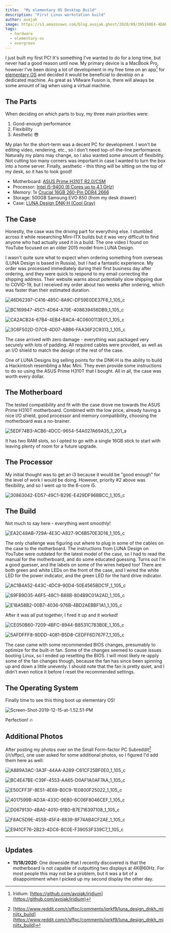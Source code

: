 ```yaml
---
title:  "My elementary OS Desktop Build"
description: "First Linux workstation build"
author: avojak
image: https://s3.amazonaws.com/blog.avojak.ghost/2020/09/395198E4-4DAE-4F88-9378-70806C1615EF_1_105_c.jpeg
tags:
  - hardware
  - elementary-os
  - evergreen
---
```


I just built my first PC! It's something I've wanted to do for a long time, but never had a good reason until now. My primary device is a MacBook Pro, however I've been doing a lot of development in my free time on an app[^1] for [elementary OS](https://elementary.io) and decided it would be beneficial to develop on a dedicated machine. As great as VMware Fusion is, there will always be some amount of lag when using a virtual machine.

## The Parts

When deciding on which parts to buy, my three main priorities were:

1. Good-enough performance
2. Flexibility
3. Aesthetic 😎

My plan for the short-term was a decent PC for development. I won't be editing video, rendering, etc., so I don't need top-of-the-line performance. Naturally my plans may change, so I also wanted some amount of flexibility. Not cutting too many corners was important in case I wanted to turn the box into a home server. Finally, aesthetic - this thing will be sitting on the top of my desk, so it has to look good!

- Motherboard: [ASUS Prime H310T R2.0/CSM](https://www.newegg.com/p/N82E16813119185?item=9SIAN0MBAR1408)
- Processor: [Intel i5-9400 (6 Cores up to 4.1 GHz)](https://www.amazon.com/gp/product/B07MGZ9FJZ)
- Memory: 1x [Crucial 16GB 260-Pin DDR4 2666](https://www.newegg.com/crucial-16gb-260-pin-ddr4-so-dimm/p/1X5-001S-002N6?Item=9SIAKRHB566338)
- Storage: 500GB Samsung EVO 850 (from my desk drawer)
- Case: [LUNA Design DNK-H (Cool Gray)](https://luna-design.org/en_dnk-h)

## The Case

Honestly, the case was the driving part for everything else. I stumbled across it while researching Mini-ITX builds but it was very difficult to find anyone who had actually used it in a build. The one video I found on YouTube focused on an older 2015 model from LUNA Design.

I wasn't quite sure what to expect when ordering something from overseas (LUNA Design is based in Russia), but I had a fantastic experience. My order was processed immediately during their first business day after ordering, and they were quick to respond to my email correcting the shipping address. Their website warns about potentially slow shipping due to COVID-19, but I received my order about two weeks after ordering, which was faster than their estimated duration.

![46D62397-C416-485C-8A9C-DF59E0DE37F8_1_105_c](https://s3.amazonaws.com/blog.avojak.ghost/2020/09/46D62397-C416-485C-8A9C-DF59E0DE37F8_1_105_c.jpeg)

![BC169947-45C1-4D64-A79E-408639456DB9_1_105_c](https://s3.amazonaws.com/blog.avojak.ghost/2020/09/BC169947-45C1-4D64-A79E-408639456DB9_1_105_c.jpeg)

![CA2ACB24-67B4-4EB4-BACA-4C0600113E01_1_105_c](https://s3.amazonaws.com/blog.avojak.ghost/2020/09/CA2ACB24-67B4-4EB4-BACA-4C0600113E01_1_105_c.jpeg)

![3C6F502D-D7C8-4D07-ABB6-FAA36F2C9313_1_105_c](https://s3.amazonaws.com/blog.avojak.ghost/2020/09/3C6F502D-D7C8-4D07-ABB6-FAA36F2C9313_1_105_c.jpeg)

The case arrived with zero damage - everything was packaged very securely with lots of padding. All required cables were provided, as well as an I/O shield to match the design of the rest of the case.

One of LUNA Designs big selling points for the DNK-H is the ability to build a Hackintosh resembling a Mac Mini. They even provide some instructions to do so using the ASUS Prime H310T that I bought. All in all, the case was worth every dollar.

## The Motherboard

The tested compatibility and fit with the case drove me towards the ASUS Prime H310T motherboard. Combined with the low price, already having a nice I/O shield, good processor and memory compatibility, choosing the motherboard was a no-brainer. 

![5EDF74B3-ACB6-4DCC-9654-54A027A69A35_1_201_a](https://s3.amazonaws.com/blog.avojak.ghost/2020/09/5EDF74B3-ACB6-4DCC-9654-54A027A69A35_1_201_a.jpeg)

It has two RAM slots, so I opted to go with a single 16GB stick to start with leaving plenty of room for a future upgrade.

## The Processor

My initial thought was to get an i3 because it would be "good enough" for the level of work I would be doing. However, priority #2 above was flexibility, and so I went up to the 6-core i5.

![30863042-ED57-49C1-B29E-E429DF96BBCC_1_105_c](https://s3.amazonaws.com/blog.avojak.ghost/2020/09/30863042-ED57-49C1-B29E-E429DF96BBCC_1_105_c.jpeg)

## The Build

Not much to say here - everything went smoothly!

![EA2C48AB-729A-4E3C-A827-9C6B570E3D18_1_105_c](https://s3.amazonaws.com/blog.avojak.ghost/2020/09/EA2C48AB-729A-4E3C-A827-9C6B570E3D18_1_105_c.jpeg)

The only challenge was figuring out where to plug in some of the cables on the case to the motherboard. The instructions from LUNA Design on YouTube were outdated for the latest model of the case, so I had to read the manual for the motherboard, and do some educated guessing. Turns out I'm a good guesser, and the labels on some of the wires helped too! There are both green and white LEDs on the front of the case, and I wired the white LED for the power indicator, and the green LED for the hard drive indicator.

![AC1B4A52-643C-4DC9-90D4-50E4565BDC1F_1_105_c](https://s3.amazonaws.com/blog.avojak.ghost/2020/09/AC1B4A52-643C-4DC9-90D4-50E4565BDC1F_1_105_c.jpeg)

![69FB9D35-A6F5-48C1-B88B-804B9C01A2AD_1_105_c](https://s3.amazonaws.com/blog.avojak.ghost/2020/09/69FB9D35-A6F5-48C1-B88B-804B9C01A2AD_1_105_c.jpeg)

![E18A58B2-00B7-4036-976B-4BD2AEBBF1A1_1_105_c](https://s3.amazonaws.com/blog.avojak.ghost/2020/09/E18A58B2-00B7-4036-976B-4BD2AEBBF1A1_1_105_c.jpeg)

After it was all put together, I fired it up and it worked!

![CE050B60-7209-4BFC-8944-B8531C783B0E_1_105_c](https://s3.amazonaws.com/blog.avojak.ghost/2020/09/CE050B60-7209-4BFC-8944-B8531C783B0E_1_105_c.jpeg)

![5AFDFFF8-9DDD-4081-B5D8-CEDFF6D767F7_1_105_c](https://s3.amazonaws.com/blog.avojak.ghost/2020/09/5AFDFFF8-9DDD-4081-B5D8-CEDFF6D767F7_1_105_c.jpeg)

The case came with some recommended BIOS changes, presumably to optimize for the built-in fan. Some of the changes seemed to cause issues booting Linux, so I ended up resetting the BIOS. I will most likely re-apply some of the fan changes though, because the fan has since been spinning up and down a little unevenly. I should note that the fan is pretty quiet, and I didn't even notice it before I reset the recommended settings.

## The Operating System

Finally time to see this thing boot up elementary OS!

![Screen-Shot-2019-12-15-at-1.52.51-PM](https://s3.amazonaws.com/blog.avojak.ghost/2020/09/Screen-Shot-2019-12-15-at-1.52.51-PM.png)

Perfection! 🔥

## Additional Photos

After posting my photos over on the Small Form-factor PC Subreddit[^2] (/r/sffpc), one user asked for some additional photos, so I figured I'd add them here as well:

![A889A3AC-3A3F-44AA-A289-C61CF25BF0E0_1_105_c](https://s3.amazonaws.com/blog.avojak.ghost/2020/09/A889A3AC-3A3F-44AA-A289-C61CF25BF0E0_1_105_c.jpeg)

![BC4E47BE-C39F-4553-AA65-D0AF1A0AF7AA_1_105_c](https://s3.amazonaws.com/blog.avojak.ghost/2020/09/BC4E47BE-C39F-4553-AA65-D0AF1A0AF7AA_1_105_c.jpeg)

![E50CFF3F-8E51-4E69-B0C9-1E0800F25022_1_105_c](https://s3.amazonaws.com/blog.avojak.ghost/2020/09/E50CFF3F-8E51-4E69-B0C9-1E0800F25022_1_105_c.jpeg)

![4017599B-AD3A-433C-9EB0-6C06F8046CEF_1_105_c](https://s3.amazonaws.com/blog.avojak.ghost/2020/09/4017599B-AD3A-433C-9EB0-6C06F8046CEF_1_105_c.jpeg)

![D0679130-4BA0-4010-91B0-B7E716397108_1_105_c](https://s3.amazonaws.com/blog.avojak.ghost/2020/09/D0679130-4BA0-4010-91B0-B7E716397108_1_105_c.jpeg)

![F8AC5D9E-455B-45F4-8839-8F74AB4CF2AE_1_105_c](https://s3.amazonaws.com/blog.avojak.ghost/2020/09/F8AC5D9E-455B-45F4-8839-8F74AB4CF2AE_1_105_c.jpeg)

![E941CF76-2B23-4DC6-BC0E-F39053F339C7_1_105_c](https://s3.amazonaws.com/blog.avojak.ghost/2020/09/E941CF76-2B23-4DC6-BC0E-F39053F339C7_1_105_c.jpeg)

---

## Updates

* **11/18/2020**: One downside that I recently discovered is that the motherboard is not capable of outputting two displays at 4K@60Hz. For most people this may not be a problem, but it was a bit of a disappointment when I picked up my second display the other day.

[^1]: Iridium: [https://github.com/avojak/iridium](https://github.com/avojak/iridium)
[^2]: [https://www.reddit.com/r/sffpc/comments/iqrkf9/luna_design_dnkh_miniitx_build](https://www.reddit.com/r/sffpc/comments/iqrkf9/luna_design_dnkh_miniitx_build)